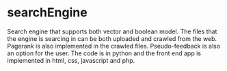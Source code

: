 # searchEngine
Search engine that supports both vector and boolean model. 
The files that the engine is searcing in can be both uploaded and crawled from the web.
Pagerank is also implemented in the crawled files.
Pseudo-feedback is also an option for the user.
The code is in python and the front end app is implemented in html, css, javascript and php.
